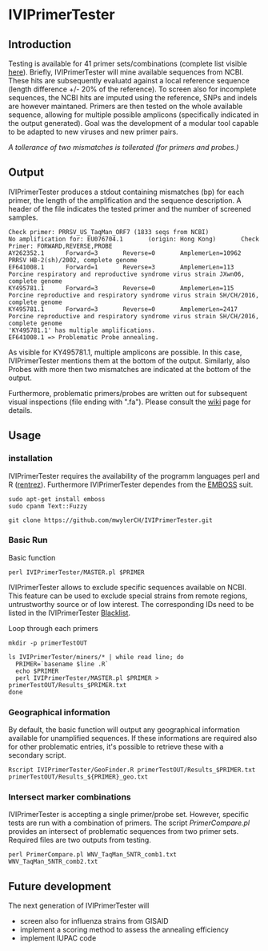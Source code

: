 # IVIPrimerTester

## Introduction

Testing is available for 41 primer sets/combinations (complete list visible [here](RefFiles/primerIVI.txt)).
Briefly, IVIPrimerTester will mine available sequences from NCBI. These hits are subsequently evaluatd against a local reference sequence (length difference +/- 20% of the reference). To screen also for incomplete sequences, the NCBI hits are imputed using the reference, SNPs and indels are however maintaned. Primers are then tested on the whole available sequence, allowing for multiple possible amplicons (specifically indicated in the output generated).
Goal was the development of a modular tool capable to be adapted to new viruses and new primer pairs.

*A tollerance of two mismatches is tollerated (for primers and probes.)*

## Output

IVIPrimerTester produces a stdout containing mismatches (bp) for each primer, the length of the amplification and the sequence description. A header of the file indicates the tested primer and the number of screened samples.
```
Check primer: PRRSV_US_TaqMan_ORF7 (1833 seqs from NCBI)
No amplification for: EU076704.1       (origin: Hong Kong)       Check Primer: FORWARD,REVERSE,PROBE
AY262352.1      Forward=3       Reverse=0       AmplemerLen=10962        PRRSV HB-2(sh)/2002, complete genome
EF641008.1      Forward=1       Reverse=3       AmplemerLen=113  Porcine respiratory and reproductive syndrome virus strain JXwn06, complete genome
KY495781.1      Forward=3       Reverse=0       AmplemerLen=115  Porcine reproductive and respiratory syndrome virus strain SH/CH/2016, complete genome
KY495781.1      Forward=3       Reverse=0       AmplemerLen=2417         Porcine reproductive and respiratory syndrome virus strain SH/CH/2016, complete genome
'KY495781.1' has multiple amplifications.
EF641008.1 => Problematic Probe annealing.
```
As visible for KY495781.1, multiple amplicons are possible. In this case, IVIPrimerTester mentions them at the bottom of the output.
Similarly, also Probes with more then two mismatches are indicated at the bottom of the output.

Furthermore, problematic primers/probes are written out for subsequent visual inspections (file ending with ".fa"). Please consult the [wiki](https://github.com/mwylerCH/IVIPrimerTester/wiki) page for details.

## Usage

### installation

IVIPrimerTester requires the availability of the programm languages perl and R ([rentrez](https://cran.r-project.org/web/packages/rentrez/index.html)).
Furthermore IVIPrimerTester dependes from the [EMBOSS](https://emboss.sourceforge.net/) suit.

```
sudo apt-get install emboss
sudo cpanm Text::Fuzzy

git clone https://github.com/mwylerCH/IVIPrimerTester.git
```

### Basic Run

Basic function
```
perl IVIPrimerTester/MASTER.pl $PRIMER
```
IVIPrimerTester allows to exclude specific sequences available on NCBI. This feature can be used to exclude special strains from remote regions, untrustworthy source or of low interest. The corresponding IDs need to be listed in the IVIPrimerTester [Blacklist](RefFiles/BlackList.txt).


Loop through each primers
```
mkdir -p primerTestOUT
 
ls IVIPrimerTester/miners/* | while read line; do
  PRIMER=`basename $line .R`
  echo $PRIMER
  perl IVIPrimerTester/MASTER.pl $PRIMER > primerTestOUT/Results_$PRIMER.txt
done
```

### Geographical information

By default, the basic function will output any geographical information available for unamplified sequences. If these informations are required also for other problematic entries, it's possible to retrieve these with a secondary script.
```
Rscript IVIPrimerTester/GeoFinder.R primerTestOUT/Results_$PRIMER.txt primerTestOUT/Results_${PRIMER}_geo.txt
```

### Intersect marker combinations

IVIPrimerTester is accepting a single primer/probe set. However, specific tests are run with a combination of primers. The script *PrimerCompare.pl* provides an intersect of problematic sequences from two primer sets. Required files are two outputs from testing. 
```
perl PrimerCompare.pl WNV_TaqMan_5NTR_comb1.txt WNV_TaqMan_5NTR_comb2.txt
```

## Future development

The next generation of IVIPrimerTester will 
- screen also for influenza strains from GISAID
- implement a scoring method to assess the annealing efficiency
- implement IUPAC code 

